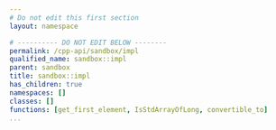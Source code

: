 ```yaml
---
# Do not edit this first section
layout: namespace

# ---------- DO NOT EDIT BELOW --------
permalink: /cpp-api/sandbox/impl
qualified_name: sandbox::impl
parent: sandbox
title: sandbox::impl
has_children: true
namespaces: []
classes: []
functions: [get_first_element, IsStdArrayOfLong, convertible_to]
...
```



